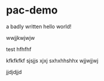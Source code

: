 # pac-demo

a badly written hello world!

wwjjkwjwjw

test
hfhfhf

kfkfkfkf
sjsjjs
xjxj
sxhxhhshhx
wjjwjjwj

jjdjdjjd
